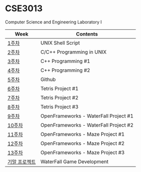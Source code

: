 # CSE3013
Computer Science and Engineering Laboratory I

| Week                              | Contents                              |
| --------------------------------- | ------------------------------------- |
| [1주차](/1주차)                   | UNIX Shell Script                     |
| [2주차](/2주차)                   | C/C++ Programming in UNIX             |
| [3주차](/3주차)                   | C++ Programming #1                    |
| [4주차](/4주차)                   | C++ Programming #2                    |
| [5주차](/5주차)                   | Github                                |
| [6주차](/6주차)                   | Tetris Project #1                     |
| [7주차](/7주차)                   | Tetris Project #2                     |
| [8주차](/8주차)                   | Tetris Project #3                     |
| [9주차](/9주차)                   | OpenFrameworks - WaterFall Project #1 |
| [10주차](/10주차)                 | OpenFrameworks - WaterFall Project #2 |
| [11주차](/11주차)                 | OpenFrameworks - Maze Project #1      |
| [12주차](/12주차)                 | OpenFrameworks - Maze Project #2      |
| [13주차](/13주차)                 | OpenFrameworks - Maze Project #3      |
| [기말 프로젝트](/기말%20프로젝트) | WaterFall Game Development            |

